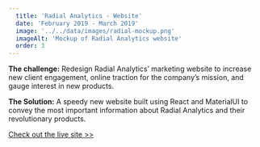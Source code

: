 ```yaml
---
  title: 'Radial Analytics - Website'
  date: 'February 2019 - March 2019'
  image: '../../data/images/radial-mockup.png'
  imageAlt: 'Mockup of Radial Analytics website'
  order: 3
---
```


**The challenge:** Redesign Radial Analytics’ marketing website to increase new client engagement, online traction for the company’s mission, and gauge interest in new products.

**The Solution:** A speedy new website built using React and MaterialUI to convey the most important information about Radial Analytics and their revolutionary products.

[Check out the live site >>](https://www.radialanalytics.com)
